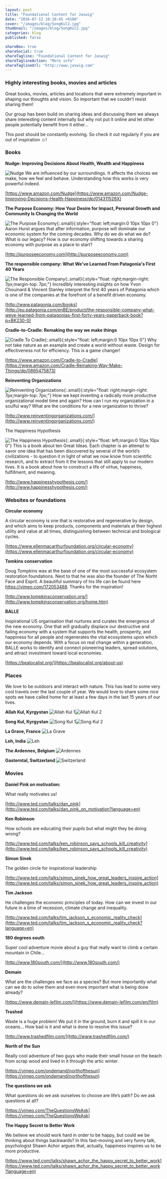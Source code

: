 ```yaml
---
layout: post
title: "Foundational Content for Jaswig"
date: "2016-07-12 10:10:45 +0100"
cover: "/images/blog/SongKul2.jpg"
thumbnail: "/images/blog/SongKul2.jpg"
categories: blog
published: false

shareBox: true
shareSocial: true
shareTagline: "Foundational Content for Jaswig"
shareTaglineAction: "More info"
shareTaglineUrl: "http://www.jaswig.com"
---
```


### Highly interesting books, movies and articles

Great books, movies, articles and locations that were extremely important in shaping our thoughts and vision. So important that we couldn’t resist sharing them!
<!--more-->

Our group has been build on sharing ideas and discussing them we always share interesting content internally but why not put it online and let other people potentially benefit from it either…

This post should be constantly evolving. So check it out regularly if you are out of inspiration ☺!

### Books

**Nudge: Improving Decisions About Health, Wealth and Happiness**

![Nudge](/images/blog/nudge.jpg) We are influenced by our surroundings. It affects the choices we make, how we feel and behave. Understanding how this works is very powerful indeed.

[https://www.amazon.com/Nudge](https://www.amazon.com/Nudge-Improving-Decisions-Health-Happiness/dp/014311526X)

**The Purpose Economy: How Your Desire for Impact, Personal Growth and Community Is Changing the World**

![The Purpose Economy](/images/blog/thepurposeeconomy.jpg){:.small}{:style="float: left;margin:0 10px 10px 0"} Aaron Hurst argues that after information, purpose will dominate our economic system for the coming decades. Why do we do what we do? What is our legacy? How is our economy shifting towards a sharing economy with purpose as a place to start?

[http://purposeeconomy.com](http://purposeeconomy.com)

**The responsible company: What We've Learned From Patagonia's First 40 Years**

![The Responsible Company](/images/blog/theresponsiblecompany.jpg){:.small}{:style="float: right;margin-right: 7px;margin-top: 7px;"} Incredibly interesting insights on how Yvon Chouinard & Vincent Stanley interpret the first 40 years of Patagonia which is one of the companies at the forefront of a benefit driven economy.

[http://www.patagonia.com/books](http://eu.patagonia.com/enBE/product/the-responsible-company-what-weve-learned-from-patagonias-first-forty-years-paperback-book?p=BK230-0)

**Cradle-to-Cradle: Remaking the way we make things**

![Cradle To Cradle](/images/blog/cradletocradle.jpg){:.small}{:style="float: left;margin:0 10px 10px 0"} Why not take nature as an example and create a world without waste. Design for effectiveness not for efficiency. This is a game changer!

[https://www.amazon.com/Cradle-to-Cradle](https://www.amazon.com/Cradle-Remaking-Way-Make-Things/dp/0865475873)

**Reinventing Organizations**

![Reinventing Organizations](/images/blog/reinventingorganizations.jpg){:.small}{:style="float: right;margin-right: 7px;margin-top: 7px;"} How we kept inventing a radically more productive organizational model time and again? How can I run my organization in a soulful way? What are the conditions for a new organization to thrive?

[http://www.reinventingorganizations.com/](http://www.reinventingorganizations.com/)

The Happiness Hypothesis

![The Happiness Hypothesis](/images/blog/thehappinesshypothesis.JPG){:.small}{:style="float: left;margin:0 10px 10px 0"} This is a book about ten Great Ideas. Each chapter is an attempt to savor one idea that has been discovered by several of the world’s civilizations - to question it in light of what we now know from scientific research, and to extract from it the lessons that still apply to our modern lives. It is a book about how to construct a life of virtue, happiness, fulfillment, and meaning.

[http://www.happinesshypothesis.com/](http://www.happinesshypothesis.com/)

### Websites or foundations

**Circular economy**

A circular economy is one that is restorative and regenerative by design, and which aims to keep products, components and materials at their highest utility and value at all times, distinguishing between technical and biological cycles.

[https://www.ellenmacarthurfoundation.org/circular-economy](https://www.ellenmacarthurfoundation.org/circular-economy)

**Tomkins conservation**

Doug Tompkins was at the base of one of the most successful ecosystem restoration foundations. Next to that he was also the founder of The Norht Face and Esprit. A beautiful summary of his life can be found here https://vimeo.com/172053488. Thanks for the inspiration!

[http://www.tompkinsconservation.org/](http://www.tompkinsconservation.org/home.htm)

**BALLE**

Inspirational US organisation that nurtures and curates the emergence of the new economy. One that will gradually displace our destructive and failing economy with a system that supports the health, prosperity, and happiness for all people and regenerates the vital ecosystems upon which our economy depends. With a focus on real change within a generation, BALLE works to identify and connect pioneering leaders, spread solutions, and attract investment toward local economies.

[https://bealocalist.org/](https://bealocalist.org/about-us)

### Places

We love to be outdoors and interact with nature. This has lead to some very cool travels over the last couple of year. We would love to share some nice spots we have called home for at least a few days in the last 15 years of our lives.

**Allah Kul, Kyrgystan**
![Allah Kul 1](/images/blog/AllahKul1.jpg)![Allah Kul 2](/images/blog/AllahKul2.jpg)

**Song Kul, Kyrgystan**
![Song Kul 1](/images/blog/SongKul1.jpg)![Song Kul 2](/images/blog/SongKul2.jpg)

**La Grave, France**
![La Grave](/images/blog/LaGrave.jpg)

**Leh, India**
![Leh](/images/blog/Leh.jpg)

**The Ardennes, Belgium**
![Ardennes](/images/blog/Ardennes.jpg)

**Gasterntal, Switzerland**
![Switzerland](/images/blog/Swiss.jpg)

### Movies

**Daniel Pink on motivation:**

What really motivates us!

[http://www.ted.com/talks/dan_pink](http://www.ted.com/talks/dan_pink_on_motivation?language=en)

**Ken Robinson**

How schools are educating their pupils but what might they be doing wrong?

[http://www.ted.com/talks/ken_robinson_says_schools_kill_creativity](http://www.ted.com/talks/ken_robinson_says_schools_kill_creativity)

**Simon Sinek**

The golden circle for inspirational leadership

[http://www.ted.com/talks/simon_sinek_how_great_leaders_inspire_action](http://www.ted.com/talks/simon_sinek_how_great_leaders_inspire_action)

**Tim Jackson**

He challenges the economic principles of today. How can we invest in our future in a time of recession, climate change and inequality.

[http://www.ted.com/talks/tim_jackson_s_economic_reality_check](http://www.ted.com/talks/tim_jackson_s_economic_reality_check?language=en)

**180 degrees south**

Super cool adventure movie about a guy that really want to climb a certain mountain in Chile…

[http://www.180south.com/](http://www.180south.com/)

**Demain**

What are the challenges we face as a species? But more importantly what can we do to solve them and even more important what is being done already?

[https://www.demain-lefilm.com/](https://www.demain-lefilm.com/en/film)

**Trashed**

Waste is a huge problem! We put it in the ground, burn it and spill it in our oceans… How bad is it and what is done to resolve this issue?

[http://www.trashedfilm.com/](http://www.trashedfilm.com/)

**North of the Sun**

Really cool adventure of two guys who made their small house on the beach from scrap wood and lived in it through the artic winter.

[https://vimeo.com/ondemand/northofthesun](https://vimeo.com/ondemand/northofthesun)

**The questions we ask**

What questions do we ask ourselves to choose are life’s path? Do we ask questions at all?

[https://vimeo.com/TheQuestionsWeAsk](https://vimeo.com/TheQuestionsWeAsk)

**The Happy Secret to Better Work**

We believe we should work hard in order to be happy, but could we be thinking about things backwards? In this fast-moving and very funny talk, psychologist Shawn Achor argues that, actually, happiness inspires us to be more productive.

[https://www.ted.com/talks/shawn_achor_the_happy_secret_to_better_work](https://www.ted.com/talks/shawn_achor_the_happy_secret_to_better_work?language=en)
